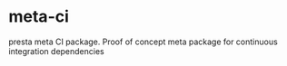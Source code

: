 meta-ci
=======

presta meta CI package. Proof of concept meta package for continuous integration dependencies
